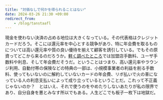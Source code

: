 ```yaml
---
title: "対価なしで何かを得られることはない"
date: 2024-03-26 21:30 +09:00
redirect_from:
    - /blog/tanstaafl
---
```


現金を使わない決済の占める地位は大きくなっている。その代表格はクレジットカードだろう。そこには還元率を中心とする競争があり、特に年会費を取るものについては高い還元率や質の良い優待を揃えて顧客を誘引している。でもその原資ってどこから来るのだろうか。[軽く調べたところ](https://diamond.jp/zai/articles/-/271757)では加盟店手数料、ユーザ手数料や利息、そして年会費だそうだ。ということはつまり、高い還元率やラウンジ利用、自動付帯の保険などの特典の一部は、小規模事業者の利益を削る手数料、使ってもいないのに解約していないカードの年会費、リボ払いで火の車になっている人の利息支払いによって成り立っているということだ。これって不正義じゃないのか？　とはいえ、それで使うのをやめたりしないあたりが私の限界であり、自分自身を悪とみなす所以でもある。人生どこでも板子一枚下は地獄だ。

